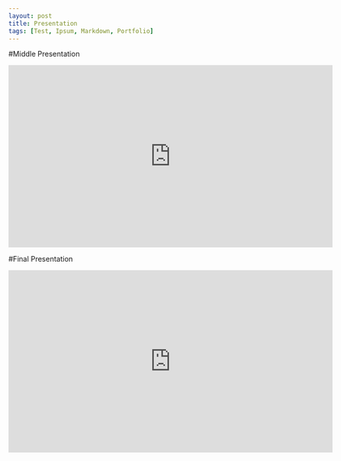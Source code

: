 ```yaml
---
layout: post
title: Presentation
tags: [Test, Ipsum, Markdown, Portfolio]
---
```


#Middle Presentation

<iframe width="640" height="360" src="https://www.youtube.com/embed/SjSqNTuhccE" frameborder="0" gesture="media" allow="encrypted-media" allowfullscreen></iframe>

#Final Presentation
<iframe width="640" height="360" src="https://www.youtube.com/embed/S8muOD777YE" frameborder="0" gesture="media" allow="encrypted-media" allowfullscreen></iframe>
